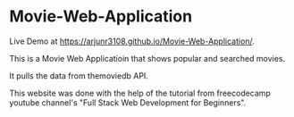 # Movie-Web-Application
Live Demo at https://arjunr3108.github.io/Movie-Web-Application/.

This is a Movie Web Applicatioin that shows popular and searched movies.

It pulls the data from themoviedb API.

This website was done with the help of the tutorial from freecodecamp youtube channel's "Full Stack Web Development for Beginners".

